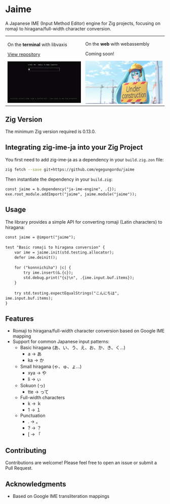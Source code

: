 # Jaime

A Japanese IME (Input Method Editor) engine for Zig projects, focusing on romaji to hiragana/full-width character conversion.

<table>
<tr>
<td>

On the **terminal** with libvaxis

[View repository](https://github.com/egegungordu/ja-ime-terminal-demo)

<img src=".github/assets/term-demo.gif" width="400" alt="Terminal demo">

</td>
<td>

On the **web** with webassembly

Coming soon!

<img src=".github/assets/web-demo.jpg" width="400" alt="Web demo (AI slop)">

</td>
</tr>
</table>

## Zig Version

The minimum Zig version required is 0.13.0.

## Integrating zig-ime-ja into your Zig Project

You first need to add zig-ime-ja as a dependency in your `build.zig.zon` file:

```bash
zig fetch --save git+https://github.com/egegungordu/jaime
```

Then instantiate the dependency in your `build.zig`:

```zig
const jaime = b.dependency("ja-ime-engine", .{});
exe.root_module.addImport("jaime", jaime.module("jaime"));
```

## Usage

The library provides a simple API for converting romaji (Latin characters) to hiragana:

```zig
const jaime = @import("jaime");

test "Basic romaji to hiragana conversion" {
    var ime = jaime.init(std.testing.allocator);
    defer ime.deinit();

    for ("konnnichiha") |c| {
        try ime.insert(&.{c});
        std.debug.print("{s}\n", .{ime.input.buf.items});
    }

    try std.testing.expectEqualStrings("こんにちは", ime.input.buf.items);
}
```

## Features

- Romaji to hiragana/full-width character conversion based on Google IME mapping
- Support for common Japanese input patterns:
  - Basic hiragana (あ、い、う、え、お、か、き、く...)
    - a -> あ
    - ka -> か
  - Small hiragana (ゃ、ゅ、ょ...)
    - xya -> や
    - li -> ぃ
  - Sokuon (っ)
    - tte -> って
  - Full-width characters
    - k -> ｋ
    - 1 -> １
  - Punctuation
    - . -> 。
    - ? -> ？
    - [ -> 「

## Contributing

Contributions are welcome! Please feel free to open an issue or submit a Pull Request.

## Acknowledgments

- Based on Google IME transliteration mappings
